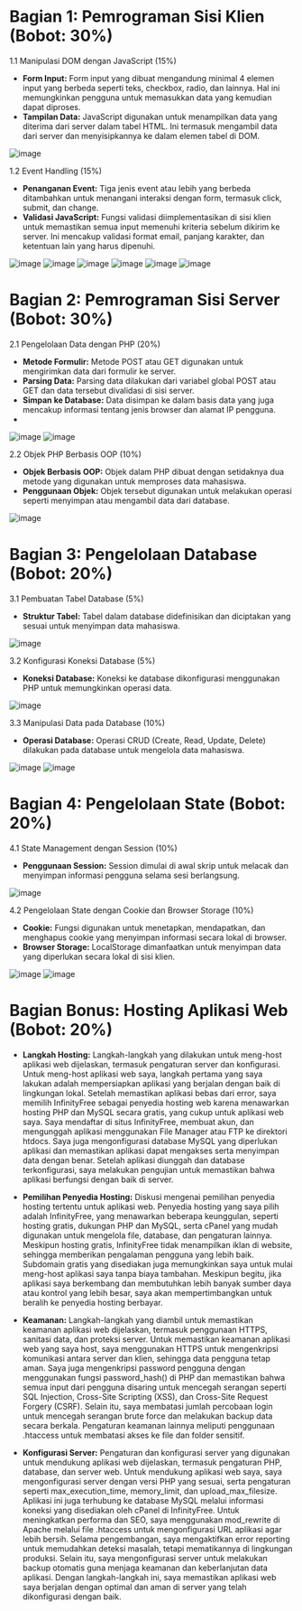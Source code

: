 # Bagian 1: Pemrograman Sisi Klien (Bobot: 30%)

1.1 Manipulasi DOM dengan JavaScript (15%)
- **Form Input:** Form input yang dibuat mengandung minimal 4 elemen input yang berbeda seperti teks, checkbox, radio, dan lainnya. Hal ini memungkinkan pengguna untuk memasukkan data yang kemudian dapat diproses.
- **Tampilan Data:** JavaScript digunakan untuk menampilkan data yang diterima dari server dalam tabel HTML. Ini termasuk mengambil data dari server dan menyisipkannya ke dalam elemen tabel di DOM.

![image](https://github.com/user-attachments/assets/14d9e819-e733-4b8c-b40d-b4108a11403c)

1.2 Event Handling (15%)
- **Penanganan Event:** Tiga jenis event atau lebih yang berbeda ditambahkan untuk menangani interaksi dengan form, termasuk click, submit, dan change.
- **Validasi JavaScript:** Fungsi validasi diimplementasikan di sisi klien untuk memastikan semua input memenuhi kriteria sebelum dikirim ke server. Ini mencakup validasi format email, panjang karakter, dan ketentuan lain yang harus dipenuhi.

![image](https://github.com/user-attachments/assets/69ebbbf7-9426-4a46-b188-20b46563d977)
![image](https://github.com/user-attachments/assets/5af038a2-9fa8-478d-a0de-d3b39b46118d)
![image](https://github.com/user-attachments/assets/0b408f31-a19f-4e2b-a0f3-9af6444a92c8)
![image](https://github.com/user-attachments/assets/6b63cfff-1c06-430e-9ebe-4da3f9596c59)
![image](https://github.com/user-attachments/assets/552e9c14-9cfe-4822-a907-050ccdeeb815)
![image](https://github.com/user-attachments/assets/42064edf-1d32-463d-a605-c81a457586cd)

# Bagian 2: Pemrograman Sisi Server (Bobot: 30%)

2.1 Pengelolaan Data dengan PHP (20%)
- **Metode Formulir:** Metode POST atau GET digunakan untuk mengirimkan data dari formulir ke server.
- **Parsing Data:** Parsing data dilakukan dari variabel global POST atau GET dan data tersebut divalidasi di sisi server.
- **Simpan ke Database:** Data disimpan ke dalam basis data yang juga mencakup informasi tentang jenis browser dan alamat IP pengguna.
- 
![image](https://github.com/user-attachments/assets/bf571fb4-59e7-4e5c-ac57-3666e6226ddc)
![image](https://github.com/user-attachments/assets/d800d951-5fd7-4dc2-bc07-dd0da4af00c1)

2.2 Objek PHP Berbasis OOP (10%)
- **Objek Berbasis OOP:** Objek dalam PHP dibuat dengan setidaknya dua metode yang digunakan untuk memproses data mahasiswa.
- **Penggunaan Objek:** Objek tersebut digunakan untuk melakukan operasi seperti menyimpan atau mengambil data dari database.

![image](https://github.com/user-attachments/assets/20a28c97-a621-4345-8229-136a717a2713)

# Bagian 3: Pengelolaan Database (Bobot: 20%)

3.1 Pembuatan Tabel Database (5%)
- **Struktur Tabel:** Tabel dalam database didefinisikan dan diciptakan yang sesuai untuk menyimpan data mahasiswa.

![image](https://github.com/user-attachments/assets/02ef3bc9-3367-4c16-8047-1de0719d915b)

3.2 Konfigurasi Koneksi Database (5%)
- **Koneksi Database:** Koneksi ke database dikonfigurasi menggunakan PHP untuk memungkinkan operasi data.

![image](https://github.com/user-attachments/assets/09275646-20c2-4ecc-8612-096358f370b0)

3.3 Manipulasi Data pada Database (10%)
- **Operasi Database:** Operasi CRUD (Create, Read, Update, Delete) dilakukan pada database untuk mengelola data mahasiswa.

![image](https://github.com/user-attachments/assets/e56d1bd4-c5b2-4f31-b50c-e0f300667bf0)
![image](https://github.com/user-attachments/assets/b39824be-4b3e-403d-b67b-19002dc6a2ce)


# Bagian 4: Pengelolaan State (Bobot: 20%)

4.1 State Management dengan Session (10%)
- **Penggunaan Session:** Session dimulai di awal skrip untuk melacak dan menyimpan informasi pengguna selama sesi berlangsung.

![image](https://github.com/user-attachments/assets/0f8ce188-6451-4687-8c8d-ec1a50fbea5c)

4.2 Pengelolaan State dengan Cookie dan Browser Storage (10%)
- **Cookie:** Fungsi digunakan untuk menetapkan, mendapatkan, dan menghapus cookie yang menyimpan informasi secara lokal di browser.
- **Browser Storage:** LocalStorage dimanfaatkan untuk menyimpan data yang diperlukan secara lokal di sisi klien.

![image](https://github.com/user-attachments/assets/711af604-d9eb-4855-b445-da9249517a01)
![image](https://github.com/user-attachments/assets/468b50da-53b1-4434-b011-f422beb99f81)

# Bagian Bonus: Hosting Aplikasi Web (Bobot: 20%)
- **Langkah Hosting:** Langkah-langkah yang dilakukan untuk meng-host aplikasi web dijelaskan, termasuk pengaturan server dan konfigurasi.
Untuk meng-host aplikasi web saya, langkah pertama yang saya lakukan adalah mempersiapkan aplikasi yang berjalan dengan baik di lingkungan lokal. Setelah memastikan aplikasi bebas dari error, saya memilih InfinityFree sebagai penyedia hosting web karena menawarkan hosting PHP dan MySQL secara gratis, yang cukup untuk aplikasi web saya. Saya mendaftar di situs InfinityFree, membuat akun, dan mengunggah aplikasi menggunakan File Manager atau FTP ke direktori htdocs. Saya juga mengonfigurasi database MySQL yang diperlukan aplikasi dan memastikan aplikasi dapat mengakses serta menyimpan data dengan benar. Setelah aplikasi diunggah dan database terkonfigurasi, saya melakukan pengujian untuk memastikan bahwa aplikasi berfungsi dengan baik di server.

- **Pemilihan Penyedia Hosting:** Diskusi mengenai pemilihan penyedia hosting tertentu untuk aplikasi web.
Penyedia hosting yang saya pilih adalah InfinityFree, yang menawarkan beberapa keunggulan, seperti hosting gratis, dukungan PHP dan MySQL, serta cPanel yang mudah digunakan untuk mengelola file, database, dan pengaturan lainnya. Meskipun hosting gratis, InfinityFree tidak menampilkan iklan di website, sehingga memberikan pengalaman pengguna yang lebih baik. Subdomain gratis yang disediakan juga memungkinkan saya untuk mulai meng-host aplikasi saya tanpa biaya tambahan. Meskipun begitu, jika aplikasi saya berkembang dan membutuhkan lebih banyak sumber daya atau kontrol yang lebih besar, saya akan mempertimbangkan untuk beralih ke penyedia hosting berbayar.

- **Keamanan:** Langkah-langkah yang diambil untuk memastikan keamanan aplikasi web dijelaskan, termasuk penggunaan HTTPS, sanitasi data, dan proteksi server.
Untuk memastikan keamanan aplikasi web yang saya host, saya menggunakan HTTPS untuk mengenkripsi komunikasi antara server dan klien, sehingga data pengguna tetap aman. Saya juga mengenkripsi password pengguna dengan menggunakan fungsi password_hash() di PHP dan memastikan bahwa semua input dari pengguna disaring untuk mencegah serangan seperti SQL Injection, Cross-Site Scripting (XSS), dan Cross-Site Request Forgery (CSRF). Selain itu, saya membatasi jumlah percobaan login untuk mencegah serangan brute force dan melakukan backup data secara berkala. Pengaturan keamanan lainnya meliputi penggunaan .htaccess untuk membatasi akses ke file dan folder sensitif.

- **Konfigurasi Server:** Pengaturan dan konfigurasi server yang digunakan untuk mendukung aplikasi web dijelaskan, termasuk pengaturan PHP, database, dan server web.
Untuk mendukung aplikasi web saya, saya mengonfigurasi server dengan versi PHP yang sesuai, serta pengaturan seperti max_execution_time, memory_limit, dan upload_max_filesize. Aplikasi ini juga terhubung ke database MySQL melalui informasi koneksi yang disediakan oleh cPanel di InfinityFree. Untuk meningkatkan performa dan SEO, saya menggunakan mod_rewrite di Apache melalui file .htaccess untuk mengonfigurasi URL aplikasi agar lebih bersih. Selama pengembangan, saya mengaktifkan error reporting untuk memudahkan deteksi masalah, tetapi mematikannya di lingkungan produksi. Selain itu, saya mengonfigurasi server untuk melakukan backup otomatis guna menjaga keamanan dan keberlanjutan data aplikasi. Dengan langkah-langkah ini, saya memastikan aplikasi web saya berjalan dengan optimal dan aman di server yang telah dikonfigurasi dengan baik.
